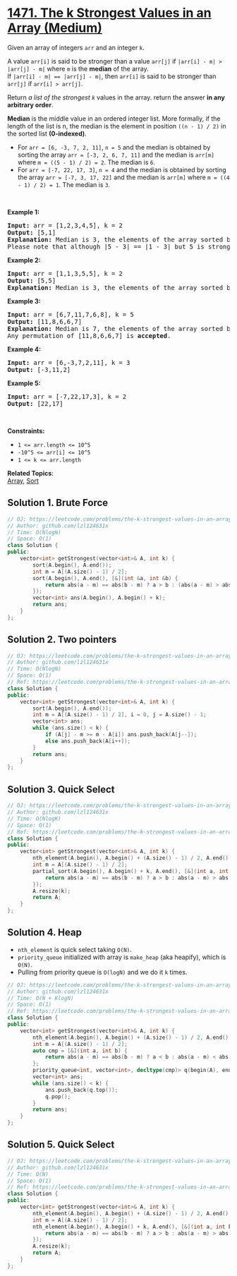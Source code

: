 # [1471. The k Strongest Values in an Array (Medium)](https://leetcode.com/problems/the-k-strongest-values-in-an-array/)

<p>Given an array of integers <code>arr</code>&nbsp;and an integer <code>k</code>.</p>

<p>A value <code>arr[i]</code> is said to be stronger than a value <code>arr[j]</code> if <code>|arr[i] - m| &gt; |arr[j]&nbsp;- m|</code> where <code>m</code> is the <strong>median</strong> of the array.<br>
If <code>|arr[i] - m| == |arr[j] - m|</code>, then <code>arr[i]</code> is said to be stronger than <code>arr[j]</code> if <code>arr[i] &gt; arr[j]</code>.</p>

<p>Return <em>a list of the strongest <code>k</code></em> values in the array. return the answer <strong>in any arbitrary order</strong>.</p>

<p><strong>Median</strong> is the middle value in an ordered integer list. More formally, if the length of the list is n, the median is the element in position <code>((n - 1) / 2)</code> in the sorted list&nbsp;<strong>(0-indexed)</strong>.</p>

<ul>
	<li>For <code>arr =&nbsp;[6, -3, 7, 2, 11]</code>,&nbsp;<code>n = 5</code> and the median is obtained by sorting the array&nbsp;<code>arr = [-3, 2, 6, 7, 11]</code> and the median is <code>arr[m]</code> where <code>m = ((5 - 1) / 2) = 2</code>. The median is <code>6</code>.</li>
	<li>For <code>arr =&nbsp;[-7, 22, 17, 3]</code>,&nbsp;<code>n = 4</code> and the median is obtained by sorting the array&nbsp;<code>arr = [-7, 3, 17, 22]</code> and the median is <code>arr[m]</code> where <code>m = ((4 - 1) / 2) = 1</code>. The median is <code>3</code>.</li>
</ul>

<p>&nbsp;</p>
<p><strong>Example 1:</strong></p>

<pre><strong>Input:</strong> arr = [1,2,3,4,5], k = 2
<strong>Output:</strong> [5,1]
<strong>Explanation:</strong> Median is 3, the elements of the array sorted by the strongest are [5,1,4,2,3]. The strongest 2 elements are [5, 1]. [1, 5] is also <strong>accepted</strong> answer.
Please note that although |5 - 3| == |1 - 3| but 5 is stronger than 1 because 5 &gt; 1.
</pre>

<p><strong>Example 2:</strong></p>

<pre><strong>Input:</strong> arr = [1,1,3,5,5], k = 2
<strong>Output:</strong> [5,5]
<strong>Explanation:</strong> Median is 3, the elements of the array sorted by the strongest are [5,5,1,1,3]. The strongest 2 elements are [5, 5].
</pre>

<p><strong>Example 3:</strong></p>

<pre><strong>Input:</strong> arr = [6,7,11,7,6,8], k = 5
<strong>Output:</strong> [11,8,6,6,7]
<strong>Explanation:</strong> Median is 7, the elements of the array sorted by the strongest are [11,8,6,6,7,7].
Any permutation of [11,8,6,6,7] is <strong>accepted</strong>.
</pre>

<p><strong>Example 4:</strong></p>

<pre><strong>Input:</strong> arr = [6,-3,7,2,11], k = 3
<strong>Output:</strong> [-3,11,2]
</pre>

<p><strong>Example 5:</strong></p>

<pre><strong>Input:</strong> arr = [-7,22,17,3], k = 2
<strong>Output:</strong> [22,17]
</pre>

<p>&nbsp;</p>
<p><strong>Constraints:</strong></p>

<ul>
	<li><code>1 &lt;= arr.length &lt;= 10^5</code></li>
	<li><code>-10^5 &lt;= arr[i] &lt;= 10^5</code></li>
	<li><code>1 &lt;= k &lt;= arr.length</code></li>
</ul>

**Related Topics**:  
[Array](https://leetcode.com/tag/array/), [Sort](https://leetcode.com/tag/sort/)

## Solution 1. Brute Force

```cpp
// OJ: https://leetcode.com/problems/the-k-strongest-values-in-an-array/
// Author: github.com/lzl124631x
// Time: O(NlogN)
// Space: O(1)
class Solution {
public:
    vector<int> getStrongest(vector<int>& A, int k) {
        sort(A.begin(), A.end());
        int m = A[(A.size() - 1) / 2];
        sort(A.begin(), A.end(), [&](int &a, int &b) {
            return abs(a - m) == abs(b - m) ? a > b : (abs(a - m) > abs(b - m));
        });
        vector<int> ans(A.begin(), A.begin() + k);
        return ans;
    }
};
```

## Solution 2. Two pointers

```cpp
// OJ: https://leetcode.com/problems/the-k-strongest-values-in-an-array/
// Author: github.com/lzl124631x
// Time: O(NlogN)
// Space: O(1)
// Ref: https://leetcode.com/problems/the-k-strongest-values-in-an-array/discuss/674384/C%2B%2BJavaPython-Two-Pointers-%2B-3-Bonuses
class Solution {
public:
    vector<int> getStrongest(vector<int>& A, int k) {
        sort(A.begin(), A.end());
        int m = A[(A.size() - 1) / 2], i = 0, j = A.size() - 1;
        vector<int> ans;
        while (ans.size() < k) {
            if (A[j] - m >= m - A[i]) ans.push_back(A[j--]);
            else ans.push_back(A[i++]);
        }
        return ans;
    }
};
```

## Solution 3. Quick Select

```cpp
// OJ: https://leetcode.com/problems/the-k-strongest-values-in-an-array/
// Author: github.com/lzl124631x
// Time: O(NlogK)
// Space: O(1)
// Ref: https://leetcode.com/problems/the-k-strongest-values-in-an-array/discuss/674384/C%2B%2BJavaPython-Two-Pointers-%2B-3-Bonuses
class Solution {
public:
    vector<int> getStrongest(vector<int>& A, int k) {
        nth_element(A.begin(), A.begin() + (A.size() - 1) / 2, A.end());
        int m = A[(A.size() - 1) / 2];
        partial_sort(A.begin(), A.begin() + k, A.end(), [&](int a, int b) {
            return abs(a - m) == abs(b - m) ? a > b : abs(a - m) > abs(b - m);
        });
        A.resize(k);
        return A;
    }
};
```

## Solution 4. Heap

* `nth_element` is quick select taking `O(N)`.
* `priority_queue` initialized with array is `make_heap` (aka heapify), which is `O(N)`.
* Pulling from priority queue is `O(logN)` and we do it `k` times.

```cpp
// OJ: https://leetcode.com/problems/the-k-strongest-values-in-an-array/
// Author: github.com/lzl124631x
// Time: O(N + KlogN)
// Space: O(1)
// Ref: https://leetcode.com/problems/the-k-strongest-values-in-an-array/discuss/674384/C%2B%2BJavaPython-Two-Pointers-%2B-3-Bonuses
class Solution {
public:
    vector<int> getStrongest(vector<int>& A, int k) {
        nth_element(A.begin(), A.begin() + (A.size() - 1) / 2, A.end());
        int m = A[(A.size() - 1) / 2];
        auto cmp = [&](int a, int b) {
            return abs(a - m) == abs(b - m) ? a < b : abs(a - m) < abs(b - m); 
        };
        priority_queue<int, vector<int>, decltype(cmp)> q(begin(A), end(A), cmp);
        vector<int> ans;
        while (ans.size() < k) {
            ans.push_back(q.top());
            q.pop();
        }
        return ans;
    }
};
```

## Solution 5. Quick Select

```cpp
// OJ: https://leetcode.com/problems/the-k-strongest-values-in-an-array/
// Author: github.com/lzl124631x
// Time: O(N)
// Space: O(1)
// Ref: https://leetcode.com/problems/the-k-strongest-values-in-an-array/discuss/674384/C%2B%2BJavaPython-Two-Pointers-%2B-3-Bonuses
class Solution {
public:
    vector<int> getStrongest(vector<int>& A, int k) {
        nth_element(A.begin(), A.begin() + (A.size() - 1) / 2, A.end());
        int m = A[(A.size() - 1) / 2];
        nth_element(A.begin(), A.begin() + k, A.end(), [&](int a, int b) {
            return abs(a - m) == abs(b - m) ? a > b : abs(a - m) > abs(b - m); 
        });
        A.resize(k);
        return A;
    }
};
```